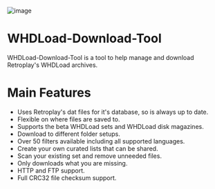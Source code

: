![image](https://github.com/MrV2K/WHDLoad-Download-Tool/assets/71010565/85472690-4ec5-4e3d-8394-217bd8ccf8f6)


# WHDLoad-Download-Tool
WHDLoad-Download-Tool is a tool to help manage and download Retroplay's WHDLoad archives.

# Main Features
- Uses Retroplay's dat files for it's database, so is always up to date.
- Flexible on where files are saved to.
- Supports the beta WHDLoad sets and WHDLoad disk magazines.
- Download to different folder setups.
- Over 50 filters available including all supported languages.
- Create your own curated lists that can be shared.
- Scan your existing set and remove unneeded files.
- Only downloads what you are missing.
- HTTP and FTP support.
- Full CRC32 file checksum support.
